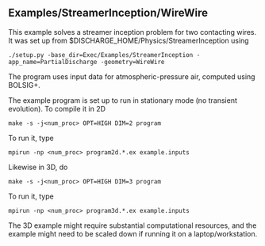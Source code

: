 ## Examples/StreamerInception/WireWire

This example solves a streamer inception problem for two contacting wires. 
It was set up from $DISCHARGE_HOME/Physics/StreamerInception using

```./setup.py -base_dir=Exec/Examples/StreamerInception -app_name=PartialDischarge -geometry=WireWire```

The program uses input data for atmospheric-pressure air, computed using BOLSIG+.

The example program is set up to run in stationary mode (no transient evolution).
To compile it in 2D

```make -s -j<num_proc> OPT=HIGH DIM=2 program```

To run it, type

```mpirun -np <num_proc> program2d.*.ex example.inputs```

Likewise in 3D, do

```make -s -j<num_proc> OPT=HIGH DIM=3 program```

To run it, type

```mpirun -np <num_proc> program3d.*.ex example.inputs```

The 3D example might require substantial computational resources, and the example might need to be scaled down if running it on a laptop/workstation.